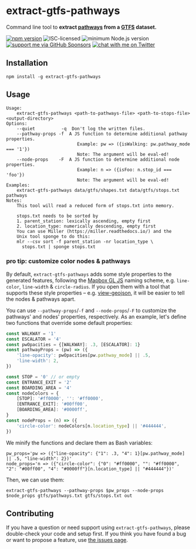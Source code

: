 # extract-gtfs-pathways

Command line tool to **extract [pathways](https://gtfs.org/reference/static#pathwaystxt) from a [GTFS](https://gtfs.org) dataset.**

[![npm version](https://img.shields.io/npm/v/extract-gtfs-pathways.svg)](https://www.npmjs.com/package/extract-gtfs-pathways)
![ISC-licensed](https://img.shields.io/github/license/derhuerst/extract-gtfs-pathways.svg)
![minimum Node.js version](https://img.shields.io/node/v/extract-gtfs-pathways.svg)
[![support me via GitHub Sponsors](https://img.shields.io/badge/support%20me-donate-fa7664.svg)](https://github.com/sponsors/derhuerst)
[![chat with me on Twitter](https://img.shields.io/badge/chat%20with%20me-on%20Twitter-1da1f2.svg)](https://twitter.com/derhuerst)


## Installation

```shell
npm install -g extract-gtfs-pathways
```


## Usage

```
Usage:
    extract-gtfs-pathways <path-to-pathways-file> <path-to-stops-file> <output-directory>
Options:
    --quiet          -q  Don't log the written files.
    --pathway-props -f  A JS function to determine additional pathway properties.
                           Example: pw => ({isWalking: pw.pathway_mode === '1'})
                           Note: The argument will be eval-ed!
    --node-props    -F  A JS function to determine additional node properties.
                           Example: n => ({isFoo: n.stop_id === 'foo'})
                           Note: The argument will be eval-ed!
Examples:
    extract-gtfs-pathways data/gtfs/shapes.txt data/gtfs/stops.txt pathways
Notes:
    This tool will read a reduced form of stops.txt into memory.

    stops.txt needs to be sorted by
    1. parent_station: lexically ascending, empty first
    2. location_type: numerically descending, empty first
    You can use Miller (https://miller.readthedocs.io/) and the
    Unix tool sponge to do this:
    mlr --csv sort -f parent_station -nr location_type \
      stops.txt | sponge stops.txt
```

### pro tip: customize color nodes & pathways

By default, `extract-gtfs-pathways` adds some style properties to the generated features, following the [Mapbox GL JS](https://docs.mapbox.com/mapbox-gl-js/api/) naming scheme, e.g. `line-color`, `line-width` & `circle-radius`. If you open them with a tool that supports these style properties – e.g. [view-geojson](https://npmjs.com/package/view-geojson), it will be easier to tell the nodes & pathways apart.

You can use `--pathway-props`/`-f` and `--node-props`/`-F` to customize the pathways' and nodes' properties, respectively. As an example, let's define two functions that override some default properties:

```js
const WALKWAY = '1'
const ESCALATOR = '4'
const pwOpacities = {[WALKWAY]: .3, [ESCALATOR]: 1}
const pathwayProps = (pw) => ({
	'line-opacity': pwOpacities[pw.pathway_mode] || .5,
	'line-width': 2,
})

const STOP = '0' // or empty
const ENTRANCE_EXIT = '2'
const BOARDING_AREA = '4'
const nodeColors = {
    [STOP]: '#ff0000', '': '#ff0000',
    [ENTRANCE_EXIT]: '#00ff00',
    [BOARDING_AREA]: '#0000ff',
}
const nodeProps = (n) => ({
	'circle-color': nodeColors[n.location_type] || '#444444',
})
```

We minify the functions and declare them as Bash variables:

```shell
pw_props='pw => ({"line-opacity": {"1": .3, "4": 1}[pw.pathway_mode] || .5, "line-width": 2})'
node_props='n => ({"circle-color": {"0": "#ff0000", "": "#ff0000", "2": "#00ff00", "4": "#0000ff"}[n.location_type] || "#444444"})'
```

Then, we can use them:

```shell
extract-gtfs-pathways --pathway-props $pw_props --node-props $node_props gtfs/pathways.txt gtfs/stops.txt out
```


## Contributing

If you have a question or need support using `extract-gtfs-pathways`, please double-check your code and setup first. If you think you have found a bug or want to propose a feature, use [the issues page](https://github.com/derhuerst/extract-gtfs-pathways/issues).
